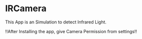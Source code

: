 # IRCamera

This App is an Simulation to detect Infrared Light.

!!After Installing the app, give Camera Permission from settings!!
